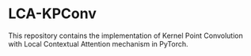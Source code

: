 # LCA-KPConv

This repository contains the implementation of Kernel Point Convolution with Local Contextual Attention mechanism in PyTorch.
